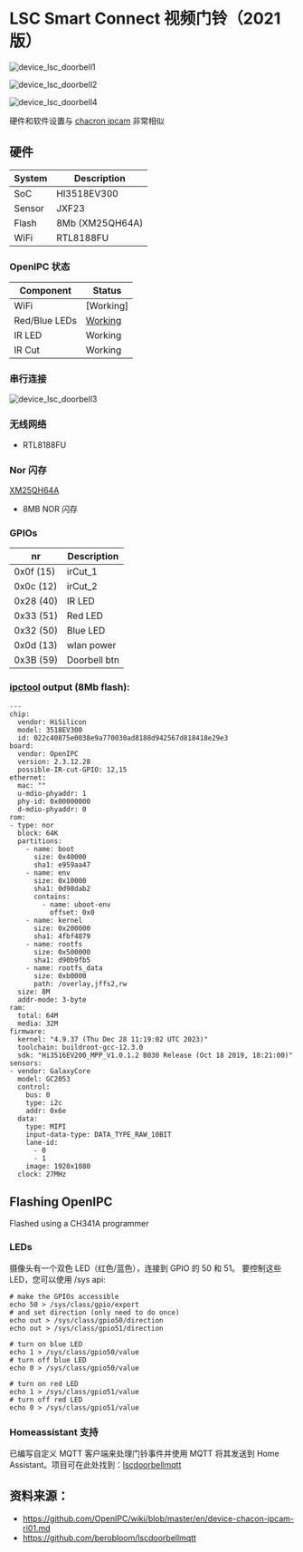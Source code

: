# LSC Smart Connect 视频门铃（2021 版）

![device_lsc_doorbell1](../images/device-lsc-smart-connect-doorbell1.jpg)

![device_lsc_doorbell2](../images/device-lsc-smart-connect-doorbell2.jpg)

![device_lsc_doorbell4](../images/device-lsc-smart-connect-doorbell4.jpg)

硬件和软件设置与 [chacron ipcam](device-chacon-ipcam-ri01.md) 非常相似

## 硬件

| System | Description                          |
|--------|--------------------------------------|
| SoC    | HI3518EV300                          |
| Sensor | JXF23                                |
| Flash  | 8Mb (XM25QH64A)                      |
| WiFi   | RTL8188FU                            |

### OpenIPC 状态

| Component     | Status                                                   |
|---------------|----------------------------------------------------------|
| WiFi          | [Working]                                                |
| Red/Blue LEDs | [Working](#leds)                                         |
| IR LED        | Working                                                  |
| IR Cut        | Working                                                  |



### 串行连接

![device_lsc_doorbell3](../images/device-lsc-smart-connect-doorbell3.jpg)

### 无线网络
* RTL8188FU

### Nor 闪存 
[XM25QH64A](https://datasheet.lcsc.com/lcsc/XMC-XM25QH64AHIG_C328461.pdf)
- 8MB NOR 闪存

### GPIOs

| nr        | Description   |
|-----------|---------------|
| 0x0f (15) | irCut_1       |
| 0x0c (12) | irCut_2       |
| 0x28 (40) | IR LED        |
| 0x33 (51) | Red LED       |
| 0x32 (50) | Blue LED      |
| 0x0d (13) | wlan power    |
| 0x3B (59) | Doorbell btn  |

### [ipctool](https://github.com/OpenIPC/ipctool) output (8Mb flash):

```
---
chip:
  vendor: HiSilicon
  model: 3518EV300
  id: 022c40875e0038e9a770030ad8188d942567d818418e29e3
board:
  vendor: OpenIPC
  version: 2.3.12.28
  possible-IR-cut-GPIO: 12,15
ethernet:
  mac: ""
  u-mdio-phyaddr: 1
  phy-id: 0x00000000
  d-mdio-phyaddr: 0
rom:
- type: nor
  block: 64K
  partitions:
    - name: boot
      size: 0x40000
      sha1: e959aa47
    - name: env
      size: 0x10000
      sha1: 0d98dab2
      contains:
        - name: uboot-env
          offset: 0x0
    - name: kernel
      size: 0x200000
      sha1: 4fbf4879
    - name: rootfs
      size: 0x500000
      sha1: d90b9fb5
    - name: rootfs_data
      size: 0xb0000
      path: /overlay,jffs2,rw
  size: 8M
  addr-mode: 3-byte
ram:
  total: 64M
  media: 32M
firmware:
  kernel: "4.9.37 (Thu Dec 28 11:19:02 UTC 2023)"
  toolchain: buildroot-gcc-12.3.0
  sdk: "Hi3516EV200_MPP_V1.0.1.2 B030 Release (Oct 18 2019, 18:21:00)"
sensors:
- vendor: GalaxyCore
  model: GC2053
  control:
    bus: 0
    type: i2c
    addr: 0x6e
  data:
    type: MIPI
    input-data-type: DATA_TYPE_RAW_10BIT
    lane-id:
      - 0
      - 1
    image: 1920x1080
  clock: 27MHz
```

## Flashing OpenIPC

Flashed using a CH341A programmer

### LEDs

摄像头有一个双色 LED（红色/蓝色），连接到 GPIO 的 50 和 51。
要控制这些 LED，您可以使用 /sys api:
```
# make the GPIOs accessible
echo 50 > /sys/class/gpio/export
# and set direction (only need to do once)
echo out > /sys/class/gpio50/direction
echo out > /sys/class/gpio51/direction

# turn on blue LED
echo 1 > /sys/class/gpio50/value
# turn off blue LED
echo 0 > /sys/class/gpio50/value

# turn on red LED
echo 1 > /sys/class/gpio51/value
# turn off red LED
echo 0 > /sys/class/gpio51/value
```

### Homeassistant 支持

已编写自定义 MQTT 客户端来处理门铃事件并使用 MQTT 将其发送到 Home Assistant。项目可在此处找到：[lscdoorbellmqtt](https://github.com/berobloom/lscdoorbellmqtt)

## 资料来源：

* https://github.com/OpenIPC/wiki/blob/master/en/device-chacon-ipcam-ri01.md
* https://github.com/berobloom/lscdoorbellmqtt
